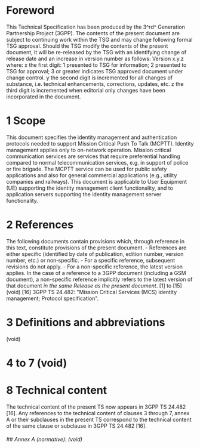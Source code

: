 # Foreword
This Technical Specification has been produced by the 3^rd^ Generation
Partnership Project (3GPP).
The contents of the present document are subject to continuing work within the
TSG and may change following formal TSG approval. Should the TSG modify the
contents of the present document, it will be re-released by the TSG with an
identifying change of release date and an increase in version number as
follows:
Version x.y.z
where:
x the first digit:
1 presented to TSG for information;
2 presented to TSG for approval;
3 or greater indicates TSG approved document under change control.
y the second digit is incremented for all changes of substance, i.e. technical
enhancements, corrections, updates, etc.
z the third digit is incremented when editorial only changes have been
incorporated in the document.
# 1 Scope
This document specifies the identity management and authentication protocols
needed to support Mission Critical Push To Talk (MCPTT). Identity management
applies only to on-network operation.
Mission critical communication services are services that require preferential
handling compared to normal telecommunication services, e.g. in support of
police or fire brigade.
The MCPTT service can be used for public safety applications and also for
general commercial applications (e.g., utility companies and railways).
This document is applicable to User Equipment (UE) supporting the identity
management client functionality, and to application servers supporting the
identity management server functionality.
# 2 References
The following documents contain provisions which, through reference in this
text, constitute provisions of the present document.
\- References are either specific (identified by date of publication, edition
number, version number, etc.) or non‑specific.
\- For a specific reference, subsequent revisions do not apply.
\- For a non-specific reference, the latest version applies. In the case of a
reference to a 3GPP document (including a GSM document), a non-specific
reference implicitly refers to the latest version of that document _in the
same Release as the present document_.
[1] to [15] (void)
[16] 3GPP TS 24.482: \"Mission Critical Services (MCS) identity management;
Protocol specification\".
# 3 Definitions and abbreviations
(void)
# 4 to 7 (void)
# 8 Technical content
The technical content of the present TS now appears in 3GPP TS 24.482 [16].
Any references to the technical content of clauses 3 through 7, annex A or
their subclauses in the present TS correspond to the technical content of the
same clause or subclause in 3GPP TS 24.482 [16].
###### ## Annex A (normative): (void)
#